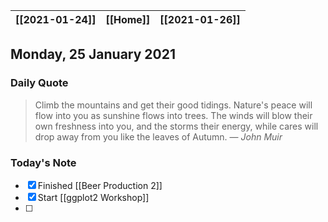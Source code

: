 | [[2021-01-24]] | [[Home]] | [[2021-01-26]] |
| :------------: | :------: | :------------: |

## Monday, 25 January 2021

### Daily Quote
> Climb the mountains and get their good tidings. Nature's peace will flow into you as sunshine flows into trees. The winds will blow their own freshness into you, and the storms their energy, while cares will drop away from you like the leaves of Autumn.
> &mdash; <cite>John Muir</cite>

### Today's Note

- [x] Finished [[Beer Production 2]] 
- [x] Start [[ggplot2 Workshop]]
- [ ] 